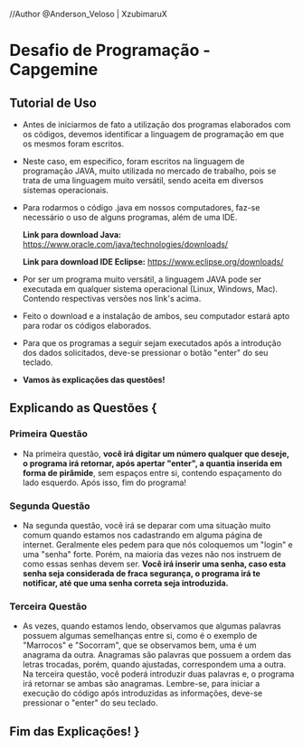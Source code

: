 //Author @Anderson_Veloso | XzubimaruX

# Desafio de Programação - Capgemine

## Tutorial de Uso 

* Antes de iniciarmos de fato a utilização dos programas elaborados com os códigos, devemos identificar a linguagem de programação em que os mesmos foram escritos. 

* Neste caso, em especifico, foram escritos na linguagem de programação JAVA, muito utilizada no mercado de trabalho, pois se trata de uma linguagem muito versátil, sendo aceita em diversos sistemas operacionais. 

* Para rodarmos o código .java em nossos computadores, faz-se necessário o uso de alguns programas, além de uma IDE. 

  **Link para download Java:** https://www.oracle.com/java/technologies/downloads/

  **Link para download IDE Eclipse:** https://www.eclipse.org/downloads/

* Por ser um programa muito versátil, a linguagem JAVA pode ser executada em qualquer sistema operacional (Linux, Windows, Mac). Contendo respectivas versões nos link's acima. 
* Feito o download e a instalação de ambos, seu computador estará apto para rodar os códigos elaborados. 

* Para que os programas a seguir sejam executados após a introdução dos dados solicitados, deve-se pressionar o botão "enter" do seu teclado. 
* **Vamos às explicações das questões!**



## Explicando as Questões { 

### Primeira Questão

* Na primeira questão, **você irá digitar um número qualquer que deseje, o programa irá retornar, após apertar "enter", a quantia inserida em forma de pirâmide**, sem espaços entre si, contendo espaçamento do lado esquerdo. Após isso, fim do programa!

### Segunda Questão

* Na segunda questão, você irá se deparar com uma situação muito comum quando estamos nos cadastrando em alguma página de internet. Geralmente eles pedem para que nós coloquemos um "login" e uma "senha" forte. Porém, na maioria das vezes não nos instruem de como essas senhas devem ser. **Você irá inserir uma senha, caso esta senha seja considerada de fraca segurança, o programa irá te notificar, até que uma senha correta seja introduzida.** 

### Terceira Questão 

* As vezes, quando estamos lendo, observamos que algumas palavras possuem algumas semelhanças entre si, como é o exemplo de "Marrocos" e "Socorram", que se observamos bem, uma é um anagrama da outra. Anagramas são palavras que possuem a ordem das letras trocadas, porém, quando ajustadas, correspondem uma a outra. Na terceira questão, você poderá introduzir duas palavras e, o programa irá retornar se ambas são anagramas. Lembre-se, para iniciar a execução do código após introduzidas as informações, deve-se pressionar o "enter" do seu teclado. 



## Fim das Explicações! }

